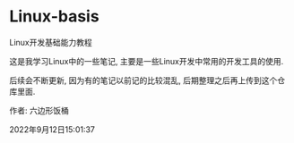 # Linux-basis
Linux开发基础能力教程

这是我学习Linux中的一些笔记, 主要是一些Linux开发中常用的开发工具的使用. 

后续会不断更新, 因为有的笔记以前记的比较混乱, 后期整理之后再上传到这个仓库里面.

作者: 六边形饭桶

2022年9月12日15:01:37
